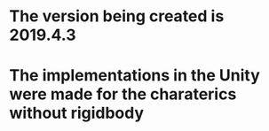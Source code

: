 # The version being created is 2019.4.3
# The implementations in the Unity were made for the charaterics without rigidbody 
